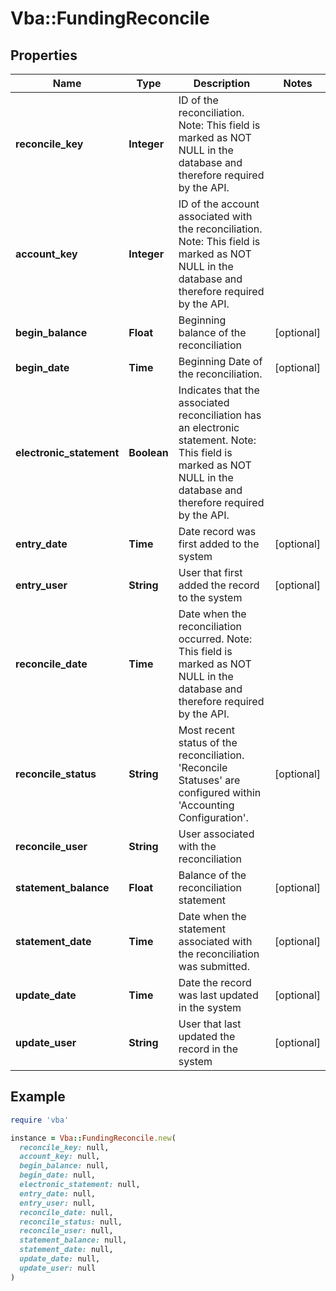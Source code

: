 # Vba::FundingReconcile

## Properties

| Name | Type | Description | Notes |
| ---- | ---- | ----------- | ----- |
| **reconcile_key** | **Integer** | ID of the reconciliation. Note: This field is marked as NOT NULL in the database and therefore required by the API. |  |
| **account_key** | **Integer** | ID of the account associated with the reconciliation. Note: This field is marked as NOT NULL in the database and therefore required by the API. |  |
| **begin_balance** | **Float** | Beginning balance of the reconciliation | [optional] |
| **begin_date** | **Time** | Beginning Date of the reconciliation. | [optional] |
| **electronic_statement** | **Boolean** | Indicates that the associated reconciliation has an electronic statement. Note: This field is marked as NOT NULL in the database and therefore required by the API. |  |
| **entry_date** | **Time** | Date record was first added to the system | [optional] |
| **entry_user** | **String** | User that first added the record to the system | [optional] |
| **reconcile_date** | **Time** | Date when the reconciliation occurred. Note: This field is marked as NOT NULL in the database and therefore required by the API. |  |
| **reconcile_status** | **String** | Most recent status of the reconciliation. &#39;Reconcile Statuses&#39; are configured within &#39;Accounting Configuration&#39;. | [optional] |
| **reconcile_user** | **String** | User associated with the reconciliation |  |
| **statement_balance** | **Float** | Balance of the reconciliation statement | [optional] |
| **statement_date** | **Time** | Date when the statement associated with the reconciliation was submitted. | [optional] |
| **update_date** | **Time** | Date the record was last updated in the system | [optional] |
| **update_user** | **String** | User that last updated the record in the system | [optional] |

## Example

```ruby
require 'vba'

instance = Vba::FundingReconcile.new(
  reconcile_key: null,
  account_key: null,
  begin_balance: null,
  begin_date: null,
  electronic_statement: null,
  entry_date: null,
  entry_user: null,
  reconcile_date: null,
  reconcile_status: null,
  reconcile_user: null,
  statement_balance: null,
  statement_date: null,
  update_date: null,
  update_user: null
)
```

